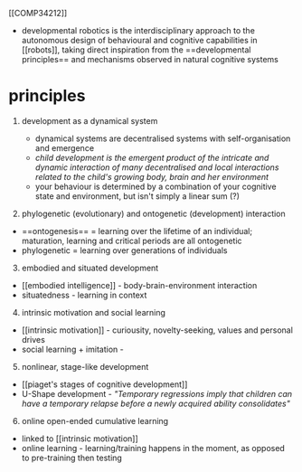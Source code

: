 [[COMP34212]]

- developmental robotics is the interdisciplinary approach to the autonomous design of behavioural and cognitive capabilities in [[robots]], taking direct inspiration from the ==developmental principles== and mechanisms observed in natural cognitive systems

# principles

1. development as a dynamical system
   - dynamical systems are decentralised systems with self-organisation and emergence
   - *child development is the emergent product of the intricate and dynamic interaction of many decentralised and local interactions related to the child's growing body, brain and her environment*
   - your behaviour is determined by a combination of your cognitive state and environment, but isn't simply a linear sum (?)

2. phylogenetic (evolutionary) and ontogenetic (development) interaction
- ==ontogenesis== = learning over the lifetime of an individual; maturation, learning and critical periods are all ontogenetic
- phylogenetic = learning over generations of individuals

3. embodied and situated development
- [[embodied intelligence]] - body-brain-environment interaction
- situatedness - learning in context

4. intrinsic motivation and social learning
- [[intrinsic motivation]] - curiousity, novelty-seeking, values and personal drives
- social learning + imitation - 

5. nonlinear, stage-like development
- [[piaget's stages of cognitive development]]
- U-Shape development - *"Temporary regressions imply that children can have a temporary relapse before a newly acquired ability consolidates"*

6. online open-ended cumulative learning
- linked to [[intrinsic motivation]]
- online learning - learning/training happens in the moment, as opposed to pre-training then testing